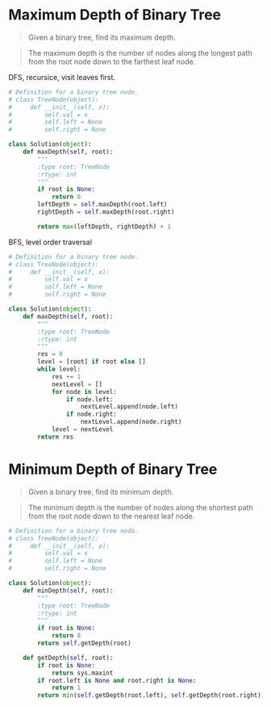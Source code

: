 # Maximum Depth of Binary Tree

> Given a binary tree, find its maximum depth.

> The maximum depth is the number of nodes along the longest path from the root node down to the farthest leaf node.

DFS, recursice, visit leaves first.

```Python
# Definition for a binary tree node.
# class TreeNode(object):
#     def __init__(self, x):
#         self.val = x
#         self.left = None
#         self.right = None

class Solution(object):
    def maxDepth(self, root):
        """
        :type root: TreeNode
        :rtype: int
        """
        if root is None:
            return 0
        leftDepth = self.maxDepth(root.left)
        rightDepth = self.maxDepth(root.right)

        return max(leftDepth, rightDepth) + 1
```

BFS, level order traversal

```Python
# Definition for a binary tree node.
# class TreeNode(object):
#     def __init__(self, x):
#         self.val = x
#         self.left = None
#         self.right = None

class Solution(object):
    def maxDepth(self, root):
        """
        :type root: TreeNode
        :rtype: int
        """
        res = 0
        level = [root] if root else []
        while level:
            res += 1
            nextLevel = []
            for node in level:
                if node.left:
                    nextLevel.append(node.left)
                if node.right:
                    nextLevel.append(node.right)
            level = nextLevel
        return res
```

# Minimum Depth of Binary Tree

> Given a binary tree, find its minimum depth.

> The minimum depth is the number of nodes along the shortest path from the root node down to the nearest leaf node.

```Python
# Definition for a binary tree node.
# class TreeNode(object):
#     def __init__(self, x):
#         self.val = x
#         self.left = None
#         self.right = None

class Solution(object):
    def minDepth(self, root):
        """
        :type root: TreeNode
        :rtype: int
        """
        if root is None:
            return 0
        return self.getDepth(root)

    def getDepth(self, root):
        if root is None:
            return sys.maxint
        if root.left is None and root.right is None:
            return 1
        return min(self.getDepth(root.left), self.getDepth(root.right)) + 1
```
